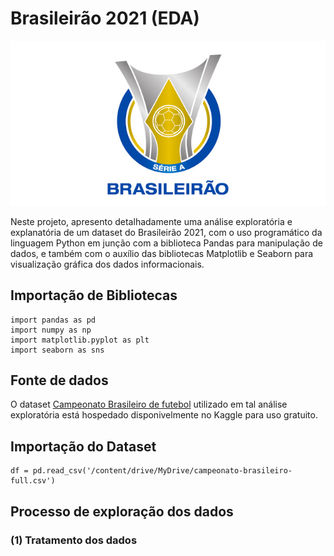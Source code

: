 # Brasileirão 2021 (EDA)

![](./img/Brasileirao.jpg)

Neste projeto, apresento detalhadamente uma análise exploratória e explanatória de um dataset do Brasileirão 2021, com o uso programático da linguagem Python em junção com a biblioteca Pandas para manipulação de dados, e também com o auxílio das bibliotecas Matplotlib e Seaborn para visualização gráfica dos dados informacionais. 

## Importação de Bibliotecas

```
import pandas as pd
import numpy as np
import matplotlib.pyplot as plt
import seaborn as sns

```

## Fonte de dados

O dataset [Campeonato Brasileiro de futebol](https://www.kaggle.com/datasets/adaoduque/campeonato-brasileiro-de-futebol) utilizado em tal análise exploratória está hospedado disponivelmente no Kaggle para uso gratuito.

## Importação do Dataset 

```
df = pd.read_csv('/content/drive/MyDrive/campeonato-brasileiro-full.csv')
```
## Processo de exploração dos dados

### (1) Tratamento dos dados


